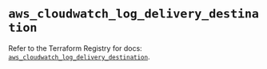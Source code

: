 # `aws_cloudwatch_log_delivery_destination`

Refer to the Terraform Registry for docs: [`aws_cloudwatch_log_delivery_destination`](https://registry.terraform.io/providers/hashicorp/aws/6.5.0/docs/resources/cloudwatch_log_delivery_destination).
